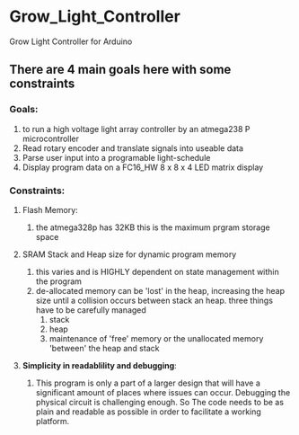 # Grow_Light_Controller
Grow Light Controller for Arduino

## There are 4 main goals here with some constraints
### Goals:
1. to run a high voltage light array controller by an atmega238 P microcontroller 
2. Read rotary encoder and translate signals into useable data
3. Parse user input into a programable light-schedule 
4. Display program data on a FC16_HW  8 x 8 x 4 LED matrix display 

### Constraints:
1. Flash Memory: 
    1. the atmega328p has 32KB this is the maximum prgram storage space
2. SRAM Stack and Heap size for dynamic program memory
    1. this varies and is HIGHLY dependent on state management within the program
    2. de-allocated memory can be 'lost' in the heap, increasing the heap size until a collision occurs between stack an heap. three things have to be carefully managed
        1. stack
        2. heap
        3. maintenance of 'free' memory or the unallocated memory 'between' the heap and stack

3. **Simplicity in readablility and debugging**:
    1. This program is only a part of a larger design that will have a significant amount of places where issues can occur. Debugging the physical circuit is challenging enough. So The code needs to be as plain and readable as possible in order to facilitate a working platform.
